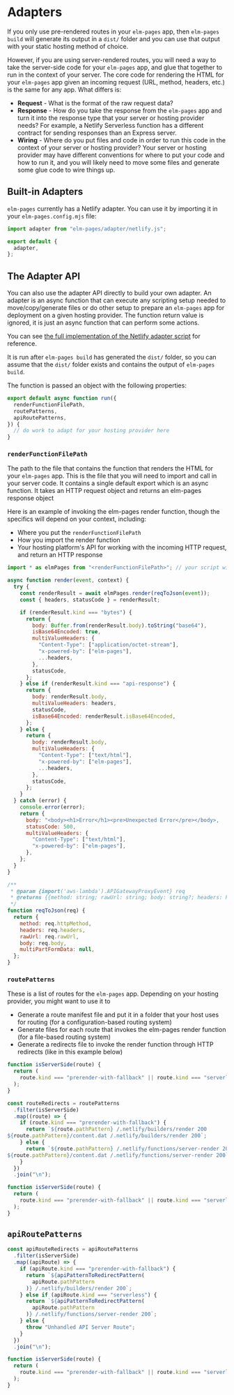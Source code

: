 # Adapters

If you only use pre-rendered routes in your `elm-pages` app, then `elm-pages build` will generate its output in a `dist/` folder and you can use that output with your static hosting method of choice.

However, if you are using server-rendered routes, you will need a way to take the server-side code for your `elm-pages` app, and glue that together to run in the context of your server. The core code for rendering the HTML for your `elm-pages` app given an incoming request (URL, method, headers, etc.) is the same for any app. What differs is:

- **Request** - What is the format of the raw request data?
- **Response** - How do you take the response from the `elm-pages` app and turn it into the response type that your server or hosting provider needs? For example, a Netlify Serverless function has a different contract for sending responses than an Express server.
- **Wiring** - Where do you put files and code in order to run this code in the context of your server or hosting provider? Your server or hosting provider may have different conventions for where to put your code and how to run it, and you will likely need to move some files and generate some glue code to wire things up.

## Built-in Adapters

`elm-pages` currently has a Netlify adapter. You can use it by importing it in your `elm-pages.config.mjs` file:

```js
import adapter from "elm-pages/adapter/netlify.js";

export default {
  adapter,
};
```

## The Adapter API

You can also use the adapter API directly to build your own adapter. An adapter is an async function that can execute any scripting setup needed to move/copy/generate files or do other setup to prepare an `elm-pages` app for deployment on a given hosting provider. The function return value is ignored, it is just an async function that can perform some actions.

You can see [the full implementation of the Netlify adapter script](https://github.com/dillonkearns/elm-pages-v3-beta/blob/master/adapter/netlify.js) for reference.

It is run after `elm-pages build` has generated the `dist/` folder, so you can assume that the `dist/` folder exists and contains the output of `elm-pages build`.

The function is passed an object with the following properties:

```js
export default async function run({
  renderFunctionFilePath,
  routePatterns,
  apiRoutePatterns,
}) {
  // do work to adapt for your hosting provider here
}
```

### `renderFunctionFilePath`

The path to the file that contains the function that renders the HTML for your `elm-pages` app. This is the file that you will need to import and call in your server code. It contains a single default export which is an async function. It takes an HTTP request object and returns an elm-pages response object

Here is an example of invoking the elm-pages render function, though the specifics will depend on your context, including:

- Where you put the `renderFunctionFilePath`
- How you import the render function
- Your hosting platform's API for working with the incoming HTTP request, and return an HTTP response

```js
import * as elmPages from "<renderFunctionFilePath>"; // your script will need to decide where to put this file and how to import it

async function render(event, context) {
  try {
    const renderResult = await elmPages.render(reqToJson(event));
    const { headers, statusCode } = renderResult;

    if (renderResult.kind === "bytes") {
      return {
        body: Buffer.from(renderResult.body).toString("base64"),
        isBase64Encoded: true,
        multiValueHeaders: {
          "Content-Type": ["application/octet-stream"],
          "x-powered-by": ["elm-pages"],
          ...headers,
        },
        statusCode,
      };
    } else if (renderResult.kind === "api-response") {
      return {
        body: renderResult.body,
        multiValueHeaders: headers,
        statusCode,
        isBase64Encoded: renderResult.isBase64Encoded,
      };
    } else {
      return {
        body: renderResult.body,
        multiValueHeaders: {
          "Content-Type": ["text/html"],
          "x-powered-by": ["elm-pages"],
          ...headers,
        },
        statusCode,
      };
    }
  } catch (error) {
    console.error(error);
    return {
      body: "<body><h1>Error</h1><pre>Unexpected Error</pre></body>,
      statusCode: 500,
      multiValueHeaders: {
        "Content-Type": ["text/html"],
        "x-powered-by": ["elm-pages"],
      },
    };
  }
}

/**
 * @param {import('aws-lambda').APIGatewayProxyEvent} req
 * @returns {{method: string; rawUrl: string; body: string?; headers: Record<string, string>; multiPartFormData: unknown }}
 */
function reqToJson(req) {
  return {
    method: req.httpMethod,
    headers: req.headers,
    rawUrl: req.rawUrl,
    body: req.body,
    multiPartFormData: null,
  };
}
```

### `routePatterns`

These is a list of routes for the `elm-pages` app. Depending on your hosting provider, you might want to use it to

- Generate a route manifest file and put it in a folder that your host uses for routing (for a configuration-based routing system)
- Generate files for each route that invokes the elm-pages render function (for a file-based routing system)
- Generate a redirects file to invoke the render function through HTTP redirects (like in this example below)

```js
function isServerSide(route) {
  return (
    route.kind === "prerender-with-fallback" || route.kind === "serverless"
  );
}

const routeRedirects = routePatterns
  .filter(isServerSide)
  .map((route) => {
    if (route.kind === "prerender-with-fallback") {
      return `${route.pathPattern} /.netlify/builders/render 200
${route.pathPattern}/content.dat /.netlify/builders/render 200`;
    } else {
      return `${route.pathPattern} /.netlify/functions/server-render 200
${route.pathPattern}/content.dat /.netlify/functions/server-render 200`;
    }
  })
  .join("\n");

function isServerSide(route) {
  return (
    route.kind === "prerender-with-fallback" || route.kind === "serverless"
  );
}
```

## `apiRoutePatterns`

```js
const apiRouteRedirects = apiRoutePatterns
  .filter(isServerSide)
  .map((apiRoute) => {
    if (apiRoute.kind === "prerender-with-fallback") {
      return `${apiPatternToRedirectPattern(
        apiRoute.pathPattern
      )} /.netlify/builders/render 200`;
    } else if (apiRoute.kind === "serverless") {
      return `${apiPatternToRedirectPattern(
        apiRoute.pathPattern
      )} /.netlify/functions/server-render 200`;
    } else {
      throw "Unhandled API Server Route";
    }
  })
  .join("\n");

function isServerSide(route) {
  return (
    route.kind === "prerender-with-fallback" || route.kind === "serverless"
  );
}
```
